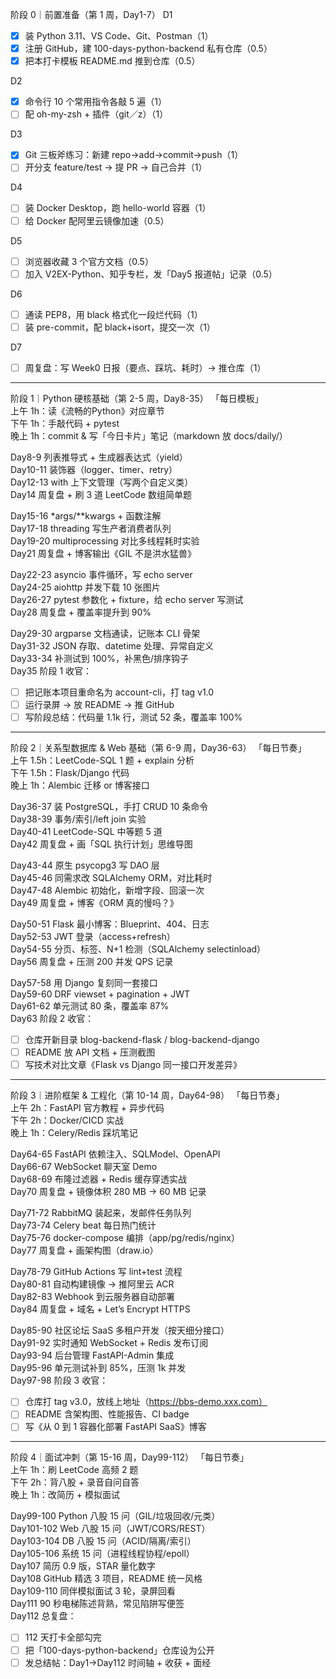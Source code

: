 阶段 0｜前置准备（第 1 周，Day1-7）
D1  
- [X] 装 Python 3.11、VS Code、Git、Postman（1）  
- [X] 注册 GitHub，建 100-days-python-backend 私有仓库（0.5）  
- [X] 把本打卡模板 README.md 推到仓库（0.5）

D2  
- [X] 命令行 10 个常用指令各敲 5 遍（1）  
- [ ] 配 oh-my-zsh + 插件（git／z）（1）

D3  
- [X] Git 三板斧练习：新建 repo→add→commit→push（1）  
- [ ] 开分支 feature/test → 提 PR → 自己合并（1）

D4  
- [ ] 装 Docker Desktop，跑 hello-world 容器（1）  
- [ ] 给 Docker 配阿里云镜像加速（0.5）

D5  
- [ ] 浏览器收藏 3 个官方文档（0.5）  
- [ ] 加入 V2EX-Python、知乎专栏，发「Day5 报道帖」记录（0.5）

D6  
- [ ] 通读 PEP8，用 black 格式化一段烂代码（1）  
- [ ] 装 pre-commit，配 black+isort，提交一次（1）

D7  
- [ ] 周复盘：写 Week0 日报（要点、踩坑、耗时）→ 推仓库（1）

---

阶段 1｜Python 硬核基础（第 2-5 周，Day8-35）
「每日模板」  
上午 1h：读《流畅的Python》对应章节  
下午 1h：手敲代码 + pytest  
晚上 1h：commit & 写「今日卡片」笔记（markdown 放 docs/daily/）

Day8-9  列表推导式 + 生成器表达式（yield）  
Day10-11 装饰器（logger、timer、retry）  
Day12-13 with 上下文管理（写两个自定义类）  
Day14 周复盘 + 刷 3 道 LeetCode 数组简单题

Day15-16 *args/**kwargs + 函数注解  
Day17-18 threading 写生产者消费者队列  
Day19-20 multiprocessing 对比多线程耗时实验  
Day21 周复盘 + 博客输出《GIL 不是洪水猛兽》

Day22-23 asyncio 事件循环，写 echo server  
Day24-25 aiohttp 并发下载 10 张图片  
Day26-27 pytest 参数化 + fixture，给 echo server 写测试  
Day28 周复盘 + 覆盖率提升到 90%

Day29-30 argparse 文档通读，记账本 CLI 骨架  
Day31-32 JSON 存取、datetime 处理、异常自定义  
Day33-34 补测试到 100%，补黑色/排序钩子  
Day35 阶段 1 收官：  
- [ ] 把记账本项目重命名为 account-cli，打 tag v1.0  
- [ ] 运行录屏 → 放 README → 推 GitHub  
- [ ] 写阶段总结：代码量 1.1k 行，测试 52 条，覆盖率 100%

---

阶段 2｜关系型数据库 & Web 基础（第 6-9 周，Day36-63）
「每日节奏」  
上午 1.5h：LeetCode-SQL 1 题 + explain 分析  
下午 1.5h：Flask/Django 代码  
晚上 1h：Alembic 迁移 or 博客接口

Day36-37 装 PostgreSQL，手打 CRUD 10 条命令  
Day38-39 事务/索引/left join 实验  
Day40-41 LeetCode-SQL 中等题 5 道  
Day42 周复盘 + 画「SQL 执行计划」思维导图

Day43-44 原生 psycopg3 写 DAO 层  
Day45-46 同需求改 SQLAlchemy ORM，对比耗时  
Day47-48 Alembic 初始化，新增字段、回滚一次  
Day49 周复盘 + 博客《ORM 真的慢吗？》

Day50-51 Flask 最小博客：Blueprint、404、日志  
Day52-53 JWT 登录（access+refresh）  
Day54-55 分页、标签、N+1 检测（SQLAlchemy selectinload）  
Day56 周复盘 + 压测 200 并发 QPS 记录

Day57-58 用 Django 复刻同一套接口  
Day59-60 DRF viewset + pagination + JWT  
Day61-62 单元测试 80 条，覆盖率 87%  
Day63 阶段 2 收官：  
- [ ] 仓库开新目录 blog-backend-flask / blog-backend-django  
- [ ] README 放 API 文档 + 压测截图  
- [ ] 写技术对比文章《Flask vs Django 同一接口开发差异》

---

阶段 3｜进阶框架 & 工程化（第 10-14 周，Day64-98）
「每日节奏」  
上午 2h：FastAPI 官方教程 + 异步代码  
下午 2h：Docker/CICD 实战  
晚上 1h：Celery/Redis 踩坑笔记

Day64-65 FastAPI 依赖注入、SQLModel、OpenAPI  
Day66-67 WebSocket 聊天室 Demo  
Day68-69 布隆过滤器 + Redis 缓存穿透实战  
Day70 周复盘 + 镜像体积 280 MB → 60 MB 记录

Day71-72 RabbitMQ 装起来，发邮件任务队列  
Day73-74 Celery beat 每日热门统计  
Day75-76 docker-compose 编排（app/pg/redis/nginx）  
Day77 周复盘 + 画架构图（draw.io）

Day78-79 GitHub Actions 写 lint+test 流程  
Day80-81 自动构建镜像 → 推阿里云 ACR  
Day82-83 Webhook 到云服务器自动部署  
Day84 周复盘 + 域名 + Let’s Encrypt HTTPS

Day85-90 社区论坛 SaaS 多租户开发（按天细分接口）  
Day91-92 实时通知 WebSocket + Redis 发布订阅  
Day93-94 后台管理 FastAPI-Admin 集成  
Day95-96 单元测试补到 85%，压测 1k 并发  
Day97-98 阶段 3 收官：  
- [ ] 仓库打 tag v3.0，放线上地址（https://bbs-demo.xxx.com）  
- [ ] README 含架构图、性能报告、CI badge  
- [ ] 写《从 0 到 1 容器化部署 FastAPI  SaaS》博客

---

阶段 4｜面试冲刺（第 15-16 周，Day99-112）
「每日节奏」  
上午 1h：刷 LeetCode 高频 2 题  
下午 2h：背八股 + 录音自问自答  
晚上 1h：改简历 + 模拟面试

Day99-100 Python 八股 15 问（GIL/垃圾回收/元类）  
Day101-102 Web 八股 15 问（JWT/CORS/REST）  
Day103-104 DB 八股 15 问（ACID/隔离/索引）  
Day105-106 系统 15 问（进程线程协程/epoll）  
Day107 简历 0.9 版，STAR 量化数字  
Day108 GitHub 精选 3 项目，README 统一风格  
Day109-110 同伴模拟面试 3 轮，录屏回看  
Day111 90 秒电梯陈述背熟，常见陷阱写便签  
Day112 总复盘：  
- [ ] 112 天打卡全部勾完  
- [ ] 把「100-days-python-backend」仓库设为公开  
- [ ] 发总结帖：Day1→Day112 时间轴 + 收获 + 面经